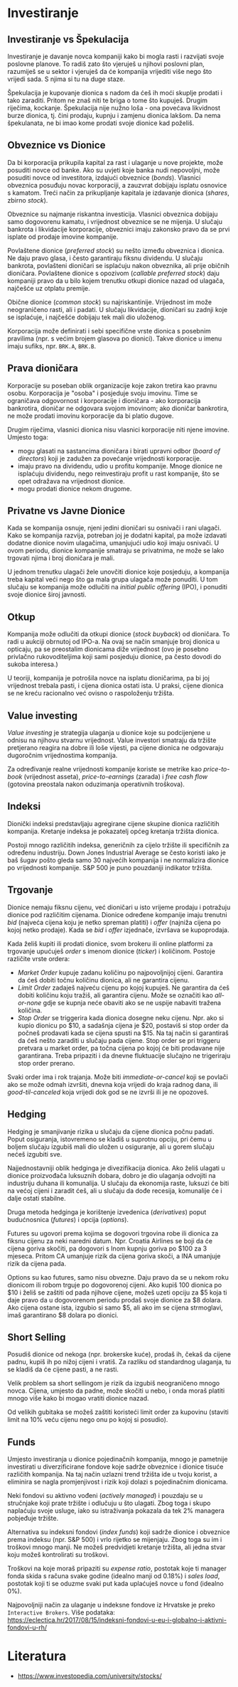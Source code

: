 # Investiranje

## Investiranje vs Špekulacija

Investiranje je davanje novca kompaniji kako bi mogla rasti i razvijati svoje poslovne planove. To radiš zato što vjeruješ u njihovi poslovni plan, razumiješ se u sektor i vjeruješ da će kompanija vrijediti više nego što vrijedi sada. S njima si tu na duge staze.

Špekulacija je kupovanje dionica s nadom da ćeš ih moći skuplje prodati i tako zaraditi. Pritom ne znaš niti te briga o tome što kupuješ. Drugim riječima, kockanje. Špekulacija nije nužno loša - ona povećava likvidnost burze dionica, tj. čini prodaju, kupnju i zamjenu dionica lakšom. Da nema špekulanata, ne bi imao kome prodati svoje dionice kad poželiš.

## Obveznice vs Dionice

Da bi korporacija prikupila kapital za rast i ulaganje u nove projekte, može posuditi novce od banke. Ako su uvjeti koje banka nudi nepovoljni, može posuditi novce od investitora, izdajući obveznice (*bonds*). Vlasnici obveznica posuđuju novac korporaciji, a zauzvrat dobijaju isplatu osnovice s kamatom. Treći način za prikupljanje kapitala je izdavanje dionica (*shares*, zbirno *stock*).

Obveznice su najmanje riskantna investicija. Vlasnici obveznica dobijaju samo dogovorenu kamatu, i vrijednost obveznice se ne mijenja. U slučaju bankrota i likvidacije korporacije, obveznici imaju zakonsko pravo da se prvi isplate od prodaje imovine kompanije.

Povlaštene dionice (*preferred stock*) su nešto između obveznica i dionica. Ne daju pravo glasa, i često garantiraju fiksnu dividendu. U slučaju bankrota, povlašteni dioničari se isplaćuju nakon obveznika, ali prije običnih dioničara. Povlaštene dionice s opozivom (*callable preferred stock*) daju kompaniji pravo da u bilo kojem trenutku otkupi dionice nazad od ulagača, najčešće uz otplatu premije.

Obične dionice (*common stock*) su najriskantinije. Vrijednost im može neograničeno rasti, ali i padati. U slučaju likvidacije, dioničari su zadnji koje se isplaćuje, i najčešće dobijaju tek mali dio uloženog.

Korporacija može definirati i sebi specifične vrste dionica s posebnim pravilima (npr. s većim brojem glasova po dionici). Takve dionice u imenu imaju sufiks, npr. `BRK.A`, `BRK.B`.

## Prava dioničara

Korporacije su poseban oblik organizacije koje zakon tretira kao pravnu osobu. Korporacija je "osoba" i posjeduje svoju imovinu. Time se ograničava odgovornost i korporacije i dioničara - ako korporacija bankrotira, dioničar ne odgovara svojom imovinom; ako dioničar bankrotira, ne može prodati imovinu korporacije da bi platio dugove.

Drugim riječima, vlasnici dionica nisu vlasnici korporacije niti njene imovine. Umjesto toga:
* mogu glasati na sastancima dioničara i birati upravni odbor (*board of directors*) koji je zadužen za povećanje vrijednosti korporacije.
* imaju pravo na dividendu, udio u profitu kompanije. Mnoge dionice ne isplaćuju dividendu, nego reinvestiraju profit u rast kompanije, što se opet odražava na vrijednost dionice.
* mogu prodati dionice nekom drugome.

## Privatne vs Javne Dionice

Kada se kompanija osnuje, njeni jedini dioničari su osnivači i rani ulagači. Kako se kompanija razvija, potreban joj je dodatni kapital, pa može izdavati dodatne dionice novim ulagačima, umanjujući udio koji imaju osnivači. U ovom periodu, dionice kompanije smatraju se privatnima, ne može se lako trgovati njima i broj dioničara je mali.

U jednom trenutku ulagači žele unovčiti dionice koje posjeduju, a kompanija treba kapital veći nego što ga mala grupa ulagača može ponuditi. U tom slučaju se kompanija može odlučiti na *initial public offering* (IPO), i ponuditi svoje dionice široj javnosti.

## Otkup

Kompanija može odlučiti da otkupi dionice (*stock buyback*) od dioničara. To radi u aukciji obrnutoj od IPO-a. Na ovaj se način smanjuje broj dionica u opticaju, pa se preostalim dionicama diže vrijednost (ovo je posebno privlačno rukovoditeljima koji sami posjeduju dionice, pa često dovodi do sukoba interesa.)

U teoriji, kompanija je potrošila novce na isplatu dioničarima, pa bi joj vrijednost trebala pasti, i cijena dionica ostati ista. U praksi, cijene dionica se ne kreću racionalno već ovisno o raspoloženju tržišta.

## Value investing

*Value investing* je strategija ulaganja u dionice koje su podcijenjene u odnisu na njihovu stvarnu vrijednost. Value investori smatraju da tržište pretjerano reagira na dobre ili loše vijesti, pa cijene dionica ne odgovaraju dugoročnim vrijednostima kompanija.

Za određivanje realne vrijednosti kompanije koriste se metrike kao *price-to-book* (vrijednost asseta), *price-to-earnings* (zarada) i *free cash flow* (gotovina preostala nakon oduzimanja operativnih troškova).

## Indeksi

Dionički indeksi predstavljaju agregirane cijene skupine dionica različitih kompanija. Kretanje indeksa je pokazatelj općeg kretanja tržišta dionica.

Postoji mnogo različitih indeksa, generičnih za cijelo tržište ili specifičnih za određenu industriju. Down Jones Industrial Average se često koristi iako je baš šugav pošto gleda samo 30 najvećih kompanija i ne normalizira dionice po vrijednosti kompanije. S&P 500 je puno pouzdaniji indikator tržišta.

## Trgovanje

Dionice nemaju fiksnu cijenu, već dioničari u isto vrijeme prodaju i potražuju dionice pod različitim cijenama. Dionice određene kompanije imaju trenutni *bid* (najveća cijena koju je netko spreman platiti) i *offer* (najniža cijena po kojoj netko prodaje). Kada se *bid* i *offer* izjednače, izvršava se kupoprodaja.

Kada želiš kupiti ili prodati dionice, svom brokeru ili online platformi za trgovanje upućuješ *order* s imenom dionice (*ticker*) i količinom. Postoje različite vrste ordera:
* *Market Order* kupuje zadanu količinu po najpovoljnijoj cijeni. Garantira da ćeš dobiti točnu količinu dionica, ali ne garantira cijenu.
* *Limit Order* zadaješ najveću cijenu po kojoj kupuješ. Ne garantira da ćeš dobiti količinu koju tražiš, ali garantira cijenu. Može se označiti kao *all-or-none* gdje se kupnja neće obaviti ako se ne uspije nabaviti tražena količina.
* *Stop Order* se triggerira kada dionica dosegne neku cijenu. Npr. ako si kupio dionicu po $10, a sadašnja cijena je $20, postaviš si stop order da počneš prodavati kada se cijena spusti na $15. Na taj način si garantiraš da ćeš nešto zaraditi u slučaju pada cijene. Stop order se pri triggeru pretvara u market order, pa točna cijena po kojoj će biti prodavane nije garantirana. Treba pripaziti i da dnevne fluktuacije slučajno ne trigeriraju stop order prerano.

Svaki order ima i rok trajanja. Može biti *immediate-or-cancel* koji se povlači ako se može odmah izvršiti, dnevna koja vrijedi do kraja radnog dana, ili *good-til-canceled* koja vrijedi dok god se ne izvrši ili je ne opozoveš.

## Hedging

Hedging je smanjivanje rizika u slučaju da cijene dionica počnu padati. Poput osiguranja, istovremeno se kladiš u suprotnu opciju, pri čemu u boljem slučaju izgubiš mali dio uložen u osiguranje, ali u gorem slučaju nećeš izgubiti sve.

Najjednostavniji oblik hedginga je divezifikacija dionica. Ako želiš ulagati u dionice proizvođača luksuznih dobara, dobro je dio ulaganja odvojiti na industriju duhana ili komunalija. U slučaju da ekonomija raste, luksuzi će biti na većoj cijeni i zaradit ćeš, ali u slučaju da dođe recesija, komunalije će i dalje ostati stabilne.

Druga metoda hedginga je korištenje izvedenica (*derivatives*) poput budućnosnica (*futures*) i opcija (*options*).

Futures su ugovori prema kojima se dogovori trgovina robe ili dionica za fiksnu cijenu za neki naredni datum. Npr. Croatia Airlines se boji da će cijena goriva skočiti, pa dogovori s Inom kupnju goriva po $100 za 3 mjeseca. Pritom CA umanjuje rizik da cijena goriva skoči, a INA umanjuje rizik da cijena pada.

Options su kao futures, samo nisu obvezne. Daju pravo da se u nekom roku dionicom ili robom trguje po dogovorenoj cijeni. Ako kupiš 100 dionica po $10 i želiš se zaštiti od pada njihove cijene, možeš uzeti opciju za $5 koja ti daje pravo da u dogovorenom periodu prodaš svoje dionice za $8 dolara. Ako cijena ostane ista, izgubio si samo $5, ali ako im se cijena strmoglavi, imaš garantirano $8 dolara po dionici.

## Short Selling

Posudiš dionice od nekoga (npr. brokerske kuće), prodaš ih, čekaš da cijene padnu, kupiš ih po nižoj cijeni i vratiš. Za razliku od standardnog ulaganja, tu se kladiš da će cijene pasti, a ne rasti.

Velik problem sa short sellingom je rizik da izgubiš neograničeno mnogo novca. Cijena, umjesto da padne, može skočiti u nebo, i onda moraš platiti mnogo više kako bi mogao vratiti dionice nazad.

Od velikih gubitaka se možeš zaštiti koristeći limit order za kupovinu (staviti limit na 10% veću cijenu nego onu po kojoj si posudio).

## Funds

Umjesto investiranja u dionice pojedinačnih kompanija, mnogo je pametnije investirati u diverzificirane fondove koje sadrže obveznice i dionice tisuće različith kompanija. Na taj način uzlazni trend tržišta ide u tvoju korist, a eliminira se nagla promjenjivost i rizik koji dolazi s pojedinačnim dionicama.

Neki fondovi su aktivno vođeni (*actively managed*) i pouzdaju se u stručnjake koji prate tržište i odlučuju u što ulagati. Zbog toga i skupo naplaćuju svoje usluge, iako su istraživanja pokazala da tek 2% managera pobjeđuje tržište.

Alternativa su indeksni fondovi (*index funds*) koji sadrže dionice i obveznice prema indeksu (npr. S&P 500) i vrlo rijetko se mijenjaju. Zbog toga su im i troškovi mnogo manji. Ne možeš predvidjeti kretanje tržišta, ali jedna stvar koju možeš kontrolirati su troškovi.

Troškovi na koje moraš pripaziti su *expense ratio*, postotak koje ti manager fonda skida s računa svake godine (idealno manji od 0.18%) i *sales load*, postotak koji ti se oduzme svaki put kada uplaćuješ novce u fond (idealno 0%).

Najpovoljniji način za ulaganje u indeksne fondove iz Hrvatske je preko `Interactive Brokers`. Više podataka: https://eclectica.hr/2017/08/15/indeksni-fondovi-u-eu-i-globalno-i-aktivni-fondovi-u-rh/

# Literatura

* https://www.investopedia.com/university/stocks/
